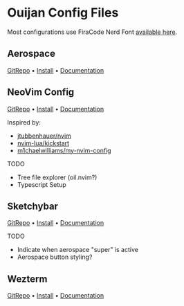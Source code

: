 # Ouijan Config Files

Most configurations use FiraCode Nerd Font [available here](https://www.nerdfonts.com/font-downloads).

## Aerospace

[GitRepo](https://github.com/nikitabobko/AeroSpace) • [Install](https://nikitabobko.github.io/AeroSpace/guide#installation) • [Documentation](https://nikitabobko.github.io/AeroSpace/guide)

## NeoVim Config

[GitRepo](https://github.com/neovim/neovim/tree/master) • [Install](https://github.com/neovim/neovim/blob/master/INSTALL.md) • [Documentation](https://github.com/neovim/neovim/wiki/Introduction)

Inspired by:

- [jtubbenhauer/nvim](https://github.com/jtubbenhauer/nvim)
- [nvim-lua/kickstart](https://github.com/nvim-lua/kickstart.nvim)
- [m1chaelwilliams/my-nvim-config](https://github.com/m1chaelwilliams/my-nvim-config/blob/main/lua/vimopts.lua)

TODO

- Tree file explorer (oil.nvim?)
- Typescript Setup

## Sketchybar

[GitRepo](https://felixkratz.github.io/SketchyBar) • [Install](https://felixkratz.github.io/SketchyBar/setup) • [Documentation](https://felixkratz.github.io/SketchyBar/config/bar)

TODO

- Indicate when aerospace "super" is active
- Aerospace button styling?

## Wezterm

[GitRepo](https://github.com/wez/wezterm) • [Install](https://wezfurlong.org/wezterm/installation) • [Documentation](https://wezfurlong.org/wezterm/index.html)
